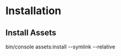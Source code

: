 Installation
============

Install Assets
-------------------------
bin/console assets:install --symlink --relative
